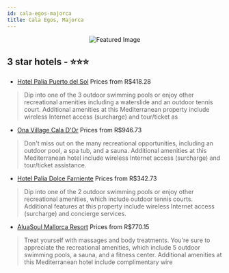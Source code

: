 ```yaml
---
id: cala-egos-majorca
title: Cala Egos, Majorca
---
```


<center><img src="https://i.travelapi.com/hotels/11000000/10050000/10043300/10043268/6171cf4d_z.jpg" alt="Featured Image" /></center>


##  3 star hotels - ⭐️⭐️⭐️

-    [Hotel Palia Puerto del Sol](https://us.hurb.com/hotels/cala-egos/hotel-palia-puerto-del-sol-JNP-JP046833?cmp=18055) Prices from R$418.28
   > Dip into one of the 3 outdoor swimming pools or enjoy other recreational amenities including a waterslide and an outdoor tennis court. Additional amenities at this Mediterranean property include wireless Internet access (surcharge) and tour/ticket as
-    [Ona Village Cala D'Or](https://us.hurb.com/hotels/cala-egos/ona-village-cala-d-or-JNP-JP332151?cmp=18055) Prices from R$946.73
   > Don't miss out on the many recreational opportunities, including an outdoor pool, a spa tub, and a sauna. Additional amenities at this Mediterranean hotel include wireless Internet access (surcharge) and tour/ticket assistance.
-    [Hotel Palia Dolce Farniente](https://us.hurb.com/hotels/cala-egos/hotel-palia-dolce-farniente-JNP-JP046586?cmp=18055) Prices from R$342.73
   > Dip into one of the 2 outdoor swimming pools or enjoy other recreational amenities, which include outdoor tennis courts. Additional features at this property include wireless Internet access (surcharge) and concierge services.
-    [AluaSoul Mallorca Resort](https://us.hurb.com/hotels/cala-egos/aluasoul-mallorca-resort-JNP-JP012638?cmp=18055) Prices from R$770.15
   > Treat yourself with massages and body treatments. You're sure to appreciate the recreational amenities, which include 5 outdoor swimming pools, a sauna, and a fitness center. Additional amenities at this Mediterranean hotel include complimentary wire
